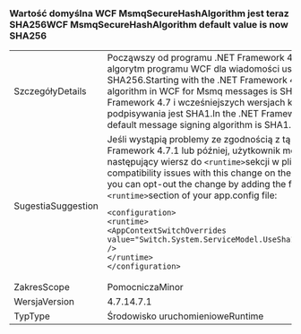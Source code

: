 ### <a name="wcf-msmqsecurehashalgorithm-default-value-is-now-sha256"></a><span data-ttu-id="98529-101">Wartość domyślna WCF MsmqSecureHashAlgorithm jest teraz SHA256</span><span class="sxs-lookup"><span data-stu-id="98529-101">WCF MsmqSecureHashAlgorithm default value is now SHA256</span></span>

|   |   |
|---|---|
|<span data-ttu-id="98529-102">Szczegóły</span><span class="sxs-lookup"><span data-stu-id="98529-102">Details</span></span>|<span data-ttu-id="98529-103">Począwszy od programu .NET Framework 4.7.1 komunikat domyślny algorytm programu WCF dla wiadomości usługi Msmq podpisywania jest SHA256.</span><span class="sxs-lookup"><span data-stu-id="98529-103">Starting with the .NET Framework 4.7.1, the default message signing algorithm in WCF for Msmq messages is SHA256.</span></span> <span data-ttu-id="98529-104">W programie .NET Framework 4.7 i wcześniejszych wersjach komunikat domyślny algorytm podpisywania jest SHA1.</span><span class="sxs-lookup"><span data-stu-id="98529-104">In the .NET Framework 4.7 and earlier versions, the default message signing algorithm is SHA1.</span></span>|
|<span data-ttu-id="98529-105">Sugestia</span><span class="sxs-lookup"><span data-stu-id="98529-105">Suggestion</span></span>|<span data-ttu-id="98529-106">Jeśli wystąpią problemy ze zgodnością z tą zmianą w programie .NET Framework 4.7.1 lub później, użytkownik może zrezygnować zmianę, dodając następujący wiersz do <code>&lt;runtime&gt;</code>sekcji w pliku app.config:</span><span class="sxs-lookup"><span data-stu-id="98529-106">If you run into compatibility issues with this change on the .NET Framework 4.7.1 or later, you can opt-out the change by adding the following line to the <code>&lt;runtime&gt;</code>section of your app.config file:</span></span><pre><code class="language-xml">&lt;configuration&gt;&#13;&#10;&lt;runtime&gt;&#13;&#10;&lt;AppContextSwitchOverrides value=&quot;Switch.System.ServiceModel.UseSha1InMsmqEncryptionAlgorithm=true&quot; /&gt;&#13;&#10;&lt;/runtime&gt;&#13;&#10;&lt;/configuration&gt;&#13;&#10;</code></pre>|
|<span data-ttu-id="98529-107">Zakres</span><span class="sxs-lookup"><span data-stu-id="98529-107">Scope</span></span>|<span data-ttu-id="98529-108">Pomocnicza</span><span class="sxs-lookup"><span data-stu-id="98529-108">Minor</span></span>|
|<span data-ttu-id="98529-109">Wersja</span><span class="sxs-lookup"><span data-stu-id="98529-109">Version</span></span>|<span data-ttu-id="98529-110">4.7.1</span><span class="sxs-lookup"><span data-stu-id="98529-110">4.7.1</span></span>|
|<span data-ttu-id="98529-111">Typ</span><span class="sxs-lookup"><span data-stu-id="98529-111">Type</span></span>|<span data-ttu-id="98529-112">Środowisko uruchomieniowe</span><span class="sxs-lookup"><span data-stu-id="98529-112">Runtime</span></span>|

